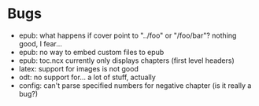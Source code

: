 Bugs 
====

* epub: what happens if cover point to "../foo" or "/foo/bar"? nothing
  good, I fear...
* epub: no way to embed custom files to epub
* epub: toc.ncx currently only displays chapters (first level headers)
* latex: support for images is not good
* odt: no support for... a lot of stuff, actually
* config: can't parse specified numbers for negative chapter (is it
  really a bug?)
